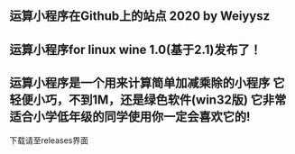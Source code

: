 运算小程序在Github上的站点      2020 by Weiyysz
-----------------------------------------------------------------------
运算小程序for linux wine 1.0(基于2.1)发布了！
-----------------------------------------------------------------------
运算小程序是一个用来计算简单加减乘除的小程序
它轻便小巧，不到1M，还是绿色软件(win32版)
它非常适合小学低年级的同学使用
​你一定会喜欢它的!
-----------------------------------------------------------------------
下载请至releases界面
